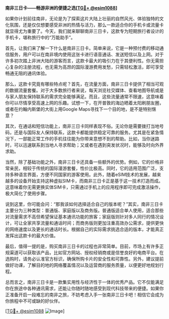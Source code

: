 **南非三日卡——畅游非洲的便捷之选[[TG💪+ @esim1088](https://t.me/s/esim1088)]**

如果你计划前往南非，无论是为了探索这片大陆上壮丽的自然风光、体验独特的文化氛围，还是仅仅想要感受非洲的热情与活力，那么一款适合你的手机卡或流量卡就显得尤为重要了。今天，我们就来聊聊南非三日卡，这款专为短期旅行者设计的手机卡，堪称旅行中的“万能助手”。

首先，让我们来了解一下什么是南非三日卡。简单来说，它是一种预付费的移动通信服务，用户可以在南非境内使用这张卡进行语音通话、发送短信以及上网。对于许多初次踏上非洲大陆的游客而言，这款卡最大的吸引力在于其便利性。你无需担心复杂的注册流程，也无需为高昂的国际漫游费用发愁，只需轻松激活，即可享受畅通无阻的通讯体验。

那么，这款卡究竟有哪些特点呢？首先，在流量方面，南非三日卡提供了相当可观的数据流量套餐。对于大多数旅行者来说，每天浏览社交媒体、查看地图导航或是与家人朋友保持联系的需求完全能够满足。而且，这些流量通常不限速，这意味着你可以尽情享受高速上网的乐趣。试想一下，在开普敦的海边晒着太阳刷朋友圈，或者在约翰内斯堡的大街上用Google Maps寻找下一个目的地，是不是特别惬意？

其次，在通话和短信功能上，南非三日卡同样表现不俗。无论你是需要拨打当地号码，还是与国际友人保持联系，这款卡都能提供稳定可靠的服务。尤其是在紧急情况下，一部能正常工作的手机往往能为你带来意想不到的帮助。比如，当你迷路时，可以迅速联系到当地人寻求帮助；又或者在遇到突发状况时，能够及时向外界求助。

当然，除了基础功能之外，南非三日卡还具备一些额外的优势。例如，它的价格非常亲民，相较于传统的国际漫游套餐，性价比极高。同时，它的适用范围广泛，支持多种语言界面，方便不同国家的游客使用。此外，随着eSIM技术的发展，越来越多的设备开始支持这种虚拟SIM卡，而南非三日卡正是基于这一技术打造而成。这意味着你无需更换实体SIM卡，只需通过手机上的应用程序即可完成激活操作，极大简化了使用步骤。

说到这里，你可能会问：“那我该如何选择适合自己的版本呢？”其实，南非三日卡主要分为三种类型：普通版、家庭版以及商务版。普通版适合单人使用，适合那些对流量需求不高但希望保证基本通讯功能的旅客；家庭版则针对多人同行的情况设计，可让全家共享流量和通话时间；而商务版则更加注重高效办公需求，提供更快的网络速度以及更长的通话时长。根据自己的实际需求挑选合适的版本，才能真正发挥出这款卡的最大价值。

最后，值得一提的是，购买南非三日卡的过程也非常简单。目前，市场上有许多正规渠道可以获取该产品，比如官方网站、授权经销商或是信誉良好的电商平台。在选购时，请务必认准官方标识，确保所购卡片的安全性和可靠性。另外，建议提前做好功课，了解目的地的网络覆盖情况以及运营商的服务质量，以便更好地规划行程。

总而言之，南非三日卡是一款集实用性与经济性于一体的优秀产品。它不仅能满足你在旅途中各种通讯需求，还能让你随时随地感受到现代科技带来的便捷。如果你正准备开启一段难忘的南非之旅，不妨考虑入手一张南非三日卡吧！相信它会成为你旅程中不可或缺的好伙伴。

[[TG💪+ @esim1088](https://t.me/s/esim1088) ![Image](https://i.postimg.cc/4NQfJmqS/Snipaste-2025-05-13-00-14-12.png)]